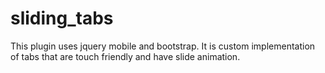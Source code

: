 # sliding_tabs 
This plugin uses jquery mobile and bootstrap.
It is custom implementation of tabs that are touch friendly and have slide animation.
